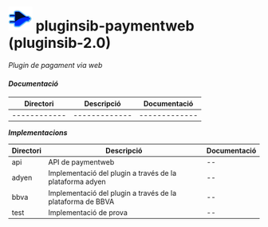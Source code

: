 # ![Logo](https://github.com/GovernIB/maven/raw/binaris/pluginsib/projectinfo_Attachments/icon.jpg) pluginsib-paymentweb  (pluginsib-2.0)
*Plugin de pagament via web*

#### ***Documentació***

Directori | Descripció | Documentació
------------ | ------------- | -------------
------------ | ------------- | -------------


***Implementacions***

Directori | Descripció | Documentació
------------ | ------------- | -------------
api | API de paymentweb | --
adyen | Implementació del plugin a través de la plataforma adyen | -- 
bbva | Implementació del plugin a través de la plataforma de BBVA | --
test | Implementació de prova | --
